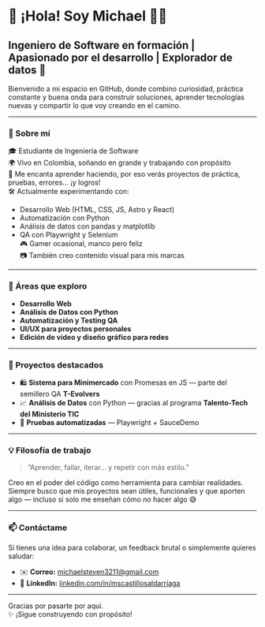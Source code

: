 # 👋 ¡Hola! Soy Michael 👨‍💻

## Ingeniero de Software en formación | Apasionado por el desarrollo | Explorador de datos 🧠

Bienvenido a mi espacio en GitHub, donde combino curiosidad, práctica constante y buena onda para construir soluciones, aprender tecnologías nuevas y compartir lo que voy creando en el camino.

---

### 🚀 Sobre mí

🎓 Estudiante de Ingeniería de Software  
🌍 Vivo en Colombia, soñando en grande y trabajando con propósito  
🧪 Me encanta aprender haciendo, por eso verás proyectos de práctica, pruebas, errores… ¡y logros!  
🛠️ Actualmente experimentando con:
- Desarrollo Web (HTML, CSS, JS, Astro y React)
- Automatización con Python
- Análisis de datos con pandas y matplotlib
- QA con Playwright y Selenium  
🎮 Gamer ocasional, manco pero feliz  
📷 También creo contenido visual para mis marcas

---

### 🧠 Áreas que exploro

- **Desarrollo Web**  
- **Análisis de Datos con Python**  
- **Automatización y Testing QA**  
- **UI/UX para proyectos personales**  
- **Edición de video y diseño gráfico para redes**

---

### 💼 Proyectos destacados

- 🛍️ **Sistema para Minimercado** con Promesas en JS — parte del semillero QA **T-Evolvers**
- 📈 **Análisis de Datos** con Python — gracias al programa **Talento-Tech del Ministerio TIC**
- 🧪 **Pruebas automatizadas** — Playwright + SauceDemo

---

### 💡 Filosofía de trabajo

> “Aprender, fallar, iterar… y repetir con más estilo.”

Creo en el poder del código como herramienta para cambiar realidades. Siempre busco que mis proyectos sean útiles, funcionales y que aporten algo — incluso si solo me enseñan cómo *no* hacer algo 😅

---

### 📫 Contáctame

Si tienes una idea para colaborar, un feedback brutal o simplemente quieres saludar:

- ✉️ **Correo:** [michaelsteven3211@gmail.com](mailto:michaelsteven3211@gmail.com)  
- 💼 **LinkedIn:** [linkedin.com/in/mscastillosaldarriaga](https://www.linkedin.com/in/mscastillosaldarriaga)


---

Gracias por pasarte por aquí.  
✨ ¡Sigue construyendo con propósito!

